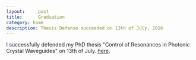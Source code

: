 ```yaml
---
layout:     post
title:      Graduation 
category: home
description: Thesis Defense succeeded on 13th of July, 2016
---
```

I successfully defended my PhD thesis "Control of Resonances in Photonic Crystal Waveguides" on 13th of July.  <a href="/research/JL.pdf">here</a>. 